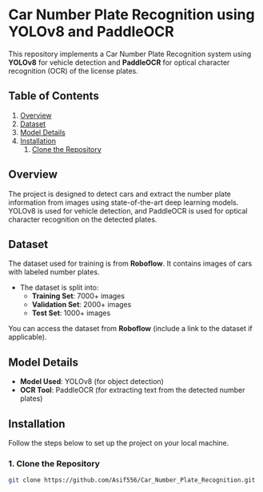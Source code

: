 # Car Number Plate Recognition using YOLOv8 and PaddleOCR

This repository implements a Car Number Plate Recognition system using **YOLOv8** for vehicle detection and **PaddleOCR** for optical character recognition (OCR) of the license plates.

## Table of Contents

1. [Overview](#overview)
2. [Dataset](#dataset)
3. [Model Details](#model-details)
4. [Installation](#installation)
    1. [Clone the Repository](#1-clone-the-repository)

## Overview

The project is designed to detect cars and extract the number plate information from images using state-of-the-art deep learning models. YOLOv8 is used for vehicle detection, and PaddleOCR is used for optical character recognition on the detected plates.

## Dataset

The dataset used for training is from **Roboflow**. It contains images of cars with labeled number plates.

- The dataset is split into:
  - **Training Set**: 7000+ images
  - **Validation Set**: 2000+ images
  - **Test Set**: 1000+ images

You can access the dataset from **Roboflow** (include a link to the dataset if applicable).

## Model Details

- **Model Used**: YOLOv8 (for object detection)
- **OCR Tool**: PaddleOCR (for extracting text from the detected number plates)

## Installation

Follow the steps below to set up the project on your local machine.

### 1. Clone the Repository
```bash
git clone https://github.com/Asif556/Car_Number_Plate_Recognition.git

